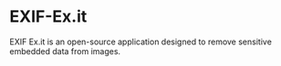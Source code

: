 EXIF-Ex.it
==========

EXIF Ex.it is an open-source application designed to remove sensitive embedded data from images.